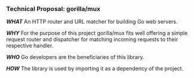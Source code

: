 ### Technical Proposal: gorilla/mux

***WHAT***
An HTTP router and URL matcher for building Go web servers.

***WHY***
For the purpose of this project gorilla/mux fits well offering a simple request router and 
dispatcher for matching incoming requests to their respective handler.

***WHO***
Go developers are the beneficiaries of this library.

***HOW***
The library is used by importing it as a dependency of the project.
